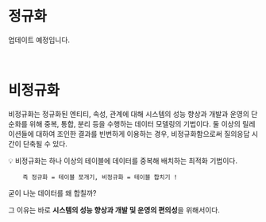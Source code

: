 # 정규화

업데이트 예정입니다.

<br>


# 비정규화
비정규화는 정규화된 엔티티, 속성, 관계에 대해 시스템의 성능 향상과 개발과 운영의 단순화를 위해 중복, 통합, 분리 등을 수행하는 데이터 모델링의 기법이다. 둘 이상의 릴레이션들에 대하여 조인한 결과를 빈번하게 이용하는 경우, 비정규화함으로써 질의응답 시간이 단축될 수 있다.

>
💡 비정규화는 하나 이상의 테이블에 데이터를 중복해 배치하는 최적화 기법이다.


        즉 정규화 = 테이블 쪼개기, 비정규화 = 테이블 합치기 !

 굳이 나눈 데이터를 왜 합칠까? 

그 이유는 바로 **시스템의 성능 향상과 개발 및 운영의 편의성**을 위해서이다. 

>

<br>